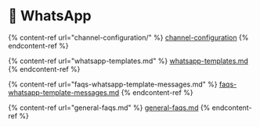 # 🍏 WhatsApp

{% content-ref url="channel-configuration/" %}
[channel-configuration](channel-configuration/)
{% endcontent-ref %}

{% content-ref url="whatsapp-templates.md" %}
[whatsapp-templates.md](whatsapp-templates.md)
{% endcontent-ref %}

{% content-ref url="faqs-whatsapp-template-messages.md" %}
[faqs-whatsapp-template-messages.md](faqs-whatsapp-template-messages.md)
{% endcontent-ref %}

{% content-ref url="general-faqs.md" %}
[general-faqs.md](general-faqs.md)
{% endcontent-ref %}
